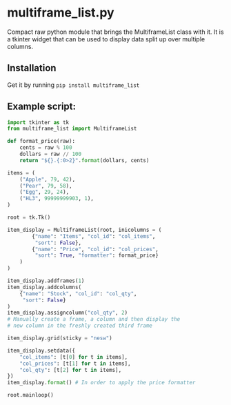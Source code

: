 # multiframe_list.py
Compact raw python module that brings the MultiframeList class with it.
It is a tkinter widget that can be used to display data split up over multiple columns.

## Installation
Get it by running `pip install multiframe_list`

## Example script:

```python
import tkinter as tk
from multiframe_list import MultiframeList

def format_price(raw):
    cents = raw % 100
    dollars = raw // 100
    return "${}.{:0>2}".format(dollars, cents)

items = (
    ("Apple", 79, 42),
    ("Pear", 79, 58),
    ("Egg", 29, 24),
    ("HL3", 99999999903, 1),
)

root = tk.Tk()

item_display = MultiframeList(root, inicolumns = (
        {"name": "Items", "col_id": "col_items",
         "sort": False},
        {"name": "Price", "col_id": "col_prices",
         "sort": True, "formatter": format_price}
    )
)

item_display.addframes(1)
item_display.addcolumns(
    {"name": "Stock", "col_id": "col_qty",
     "sort": False}
)
item_display.assigncolumn("col_qty", 2)
# Manually create a frame, a column and then display the
# new column in the freshly created third frame

item_display.grid(sticky = "nesw")

item_display.setdata({
    "col_items": [t[0] for t in items],
    "col_prices": [t[1] for t in items],
    "col_qty": [t[2] for t in items],
})
item_display.format() # In order to apply the price formatter

root.mainloop()

```

